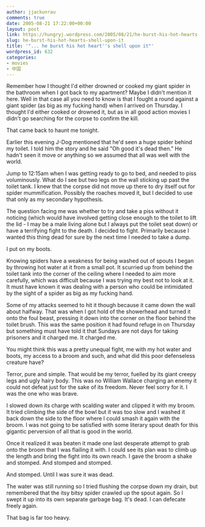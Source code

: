 ```yaml
---
author: jjackunrau
comments: true
date: 2005-08-21 17:22:00+00:00
layout: post
link: https://hungryj.wordpress.com/2005/08/21/he-burst-his-hot-hearts-shell-upon-it/
slug: he-burst-his-hot-hearts-shell-upon-it
title: '"... he burst his hot heart''s shell upon it"'
wordpress_id: 632
categories:
- movies
- 中国
---
```


Remember how I thought I'd either drowned or cooked my giant spider in the bathroom when I got back to my apartment?  Maybe I didn't mention it here.  Well in that case all you need to know is that I fought a round against a giant spider (as big as my fucking hand) when I arrived on Thursday.  I thought I'd either cooked or drowned it, but as in all good action movies I didn't go searching for the corpse to confirm the kill.  
  
That came back to haunt me tonight.  
  
Earlier this evening J-Dog mentioned that he'd seen a huge spider behind my toilet.  I told him the story and he said "Oh good it's dead then."  He hadn't seen it move or anything so we assumed that all was well with the world.  
  
Jump to 12:15am when I was getting ready to go to bed, and needed to piss voluminously.  What do I see but two legs on the wall sticking up past the toilet tank.  I knew that the corpse did not move up there to dry itself out for spider mummification.  Possibly the roaches moved it, but I decided to use that only as my secondary hypothesis.  
  
The question facing me was whether to try and take a piss without it noticing (which would have involved getting close enough to the toilet to lift the lid - I may be a male living alone but I always put the toilet seat down) or have a terrifying fight to the death.  I decided to fight.  Primarily because I wanted this thing dead for sure by the next time I needed to take a dump.  
  
I put on my boots.  
  
Knowing spiders have a weakness for being washed out of spouts I began by throwing hot water at it from a small pot.  It scurried up from behind the toilet tank into the corner of the ceiling where I needed to aim more carefully, which was difficult because I was trying my best not to look at it.  It must have known it was dealing with a person who could be intimidated by the sight of a spider as big as my fucking hand.  
  
Some of my attacks seemed to hit it though because it came down the wall about halfway.  That was when I got hold of the showerhead and turned it onto the foul beast, pressing it down into the corner on the floor behind the toilet brush.  This was the same position it had found refuge in on Thursday but something must have told it that Sundays are not days for taking prisoners and it charged me.  It charged me.  
  
You might think this was a pretty unequal fight, me with my hot water and boots, my access to a broom and such, and what did this poor defenseless creature have?    
  
Terror, pure and simple.  That would be my terror, fuelled by its giant creepy legs and ugly hairy body.  This was no William Wallace charging an enemy it could not defeat just for the sake of its freedom.  Never feel sorry for it.  I was the one who was brave.  
  
I slowed down its charge with scalding water and clipped it with my broom.  It tried climbing the side of the bowl but it was too slow and I washed it back down the side to the floor where I could smash it again with the broom.  I was not going to be satisfied with some literary spout death for this gigantic perversion of all that is good in the world.    
  
Once it realized it was beaten it made one last desperate attempt to grab onto the broom that I was flailing it with.  I could see its plan was to climb up the length and bring the fight into its own reach.  I gave the broom a shake and stomped.  And stomped and stomped.  
  
And stomped.  Until I was sure it was dead.  
  
The water was still running so I tried flushing the corpse down my drain, but remembered that the itsy bitsy spider crawled up the spout again.  So I swept it up into its own separate garbage bag.  It's dead.  I can defecate freely again.  
  
That bag is far too heavy.
